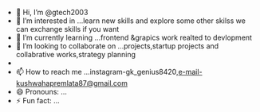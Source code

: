 - 👋 Hi, I’m @gtech2003
- 👀 I’m interested in ...learn new skills and explore some other skilss we can exchange skills if you want 
- 🌱 I’m currently learning ...frontend &grapics work realted to devlopment 
- 💞️ I’m looking to collaborate on ...projects,startup projects and collabrative works,strategy planning
-  
- 📫 How to reach me ...instagram-gk_genius8420,e-mail-kushwahapremlata87@gmail.com
- 😄 Pronouns: ...
- ⚡ Fun fact: ...

<!---
gtech2003/gtech2003 is a ✨ special ✨ repository because its `README.md` (this file) appears on your GitHub profile.
You can click the Preview link to take a look at your changes.
--->
